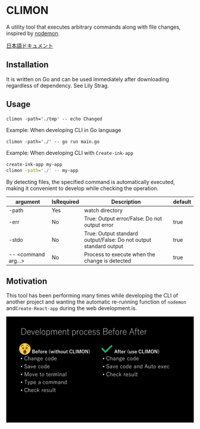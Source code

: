 CLIMON
======

A utility tool that executes arbitrary commands along with file changes, inspired by [nodemon](https://github.com/remy/nodemon).

[日本語ドキュメント](./README-ja.md)

Installation
------------

It is written on Go and can be used immediately after downloading regardless of dependency.
See Lily Strag.

Usage
-----

```shell
climon -path='./tmp' -- echo Changed
```

Example: When developing CLI in Go language

```shell
climon -path='./' -- go run main.go
```

Example: When developing CLI with `Create-ink-app`

```bash
create-ink-app my-app
climon -path='./' -- my-app
```

By detecting files, the specified command is automatically executed, making it convenient to develop while checking the operation.

| argument              | IsRequired | Description                                                       | default |
| --------------------- | ---------- | ----------------------------------------------------------------- | ------- |
| -path                 | Yes        | watch directory                                                   |         |
| -err                  | No         | True: Output error/False: Do not output error                     | true    |
| -stdo                 | No         | True: Output standard output/False: Do not output standard output | true    |
| -- \<command arg...\> | No         | Process to execute when the change is detected                    | true    |

Motivation
-------

This tool has been performing many times while developing the CLI of another project and wanting the automatic re-running function of `nodemon` and`Create-React-app` during the web development.is.

![Comparison between using Climon and not using it.It claims that using Climon will reduce the number of operations and make it convenient.](./img/Development-process-Before-After.png)

